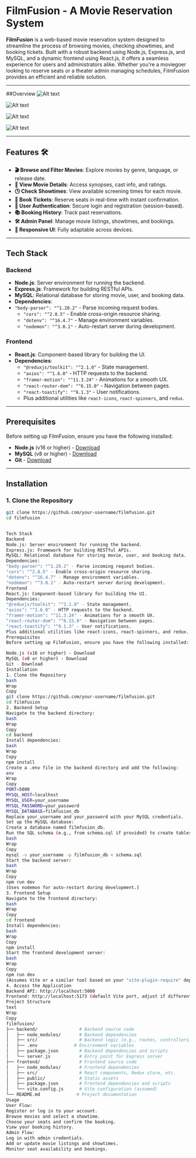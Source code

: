 # FilmFusion - A Movie Reservation System


**FilmFusion** is a web-based movie reservation system designed to streamline the process of browsing movies, checking showtimes, and booking tickets. Built with a robust backend using Node.js, Express.js, and MySQL, and a dynamic frontend using React.js, it offers a seamless experience for users and administrators alike. Whether you're a moviegoer looking to reserve seats or a theater admin managing schedules, FilmFusion provides an efficient and reliable solution.

---
##Overview
![Alt text]((https://github.com/aadityabinod/dbms/blob/main/home))

![Alt text](https://github.com/aadityabinod/taskmanager/blob/main/2.png)

![Alt text](https://github.com/aadityabinod/taskmanager/blob/main/3.png)

![Alt text](https://github.com/aadityabinod/taskmanager/blob/main/5.png)

---

## Features 🛠️
- **🎬 Browse and Filter Movies**: Explore movies by genre, language, or release date.
- **🎥 View Movie Details**: Access synopses, cast info, and ratings.
- **🕒 Check Showtimes**: View available screening times for each movie.
- **🎫 Book Tickets**: Reserve seats in real-time with instant confirmation.
- **🔐 User Authentication**: Secure login and registration (session-based).
- **📚 Booking History**: Track past reservations.
- **🛠 Admin Panel**: Manage movie listings, showtimes, and bookings.
- **📱 Responsive UI**: Fully adaptable across devices.

---

## Tech Stack

### Backend
- **Node.js**: Server environment for running the backend.
- **Express.js**: Framework for building RESTful APIs.
- **MySQL**: Relational database for storing movie, user, and booking data.
- **Dependencies**:
- `"body-parser": "^1.20.2"` - Parse incoming request bodies.
  - `"cors": "^2.8.5"` - Enable cross-origin resource sharing.
  - `"dotenv": "^16.4.7"` - Manage environment variables.
  - `"nodemon": "^3.0.1"` - Auto-restart server during development.

### Frontend
- **React.js**: Component-based library for building the UI.
- **Dependencies**:
  - `"@reduxjs/toolkit": "^2.1.0"` - State management.
  - `"axios": "^1.6.0"` - HTTP requests to the backend.
  - `"framer-motion": "^11.3.24"` - Animations for a smooth UX.
  - `"react-router-dom": "^6.15.0"` - Navigation between pages.
  - `"react-toastify": "^9.1.3"` - User notifications.
  - Plus additional utilities like `react-icons`, `react-spinners`, and `redux`.

---

## Prerequisites
Before setting up FilmFusion, ensure you have the following installed:
- **Node.js** (v16 or higher) - [Download](https://nodejs.org/)
- **MySQL** (v8 or higher) - [Download](https://www.mysql.com/downloads/)
- **Git** - [Download](https://git-scm.com/downloads)

---

## Installation

### 1. Clone the Repository
```bash
git clone https://github.com/your-username/filmfusion.git
cd filmfusion


Tech Stack
Backend
Node.js: Server environment for running the backend.
Express.js: Framework for building RESTful APIs.
MySQL: Relational database for storing movie, user, and booking data.
Dependencies:
"body-parser": "^1.20.2" - Parse incoming request bodies.
"cors": "^2.8.5" - Enable cross-origin resource sharing.
"dotenv": "^16.4.7" - Manage environment variables.
"nodemon": "^3.0.1" - Auto-restart server during development.
Frontend
React.js: Component-based library for building the UI.
Dependencies:
"@reduxjs/toolkit": "^2.1.0" - State management.
"axios": "^1.6.0" - HTTP requests to the backend.
"framer-motion": "^11.3.24" - Animations for a smooth UX.
"react-router-dom": "^6.15.0" - Navigation between pages.
"react-toastify": "^9.1.3" - User notifications.
Plus additional utilities like react-icons, react-spinners, and redux.
Prerequisites
Before setting up FilmFusion, ensure you have the following installed:

Node.js (v16 or higher) - Download
MySQL (v8 or higher) - Download
Git - Download
Installation
1. Clone the Repository
bash
Wrap
Copy
git clone https://github.com/your-username/filmfusion.git
cd filmfusion
2. Backend Setup
Navigate to the backend directory:
bash
Wrap
Copy
cd backend
Install dependencies:
bash
Wrap
Copy
npm install
Create a .env file in the backend directory and add the following:
env
Wrap
Copy
PORT=5000
MYSQL_HOST=localhost
MYSQL_USER=your_username
MYSQL_PASSWORD=your_password
MYSQL_DATABASE=filmfusion_db
Replace your_username and your_password with your MySQL credentials.
Set up the MySQL database:
Create a database named filmfusion_db.
Run the SQL schema (e.g., from schema.sql if provided) to create tables:
bash
Wrap
Copy
mysql -u your_username -p filmfusion_db < schema.sql
Start the backend server:
bash
Wrap
Copy
npm run dev
(Uses nodemon for auto-restart during development.)
3. Frontend Setup
Navigate to the frontend directory:
bash
Wrap
Copy
cd frontend
Install dependencies:
bash
Wrap
Copy
npm install
Start the frontend development server:
bash
Wrap
Copy
npm run dev
(Assumes Vite or a similar tool based on your "vite-plugin-require" dependency.)
4. Access the Application
Backend API: http://localhost:5000
Frontend: http://localhost:5173 (default Vite port, adjust if different)
Project Structure
text
Wrap
Copy
filmfusion/
├── backend/                # Backend source code
│   ├── node_modules/       # Backend dependencies
│   ├── src/                # Backend logic (e.g., routes, controllers)
│   ├── .env              # Environment variables
│   ├── package.json        # Backend dependencies and scripts
│   └── server.js           # Entry point for Express server
├── frontend/               # Frontend source code
│   ├── node_modules/       # Frontend dependencies
│   ├── src/                # React components, Redux store, etc.
│   ├── public/             # Static assets
│   ├── package.json        # Frontend dependencies and scripts
│   └── vite.config.js      # Vite configuration (assumed)
└── README.md              # Project documentation
Usage
User Flow:
Register or log in to your account.
Browse movies and select a showtime.
Choose your seats and confirm the booking.
View your booking history.
Admin Flow:
Log in with admin credentials.
Add or update movie listings and showtimes.
Monitor seat availability and bookings.

